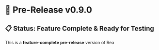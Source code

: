 # 🚀 Pre-Release v0.9.0

## 📋 Status: Feature Complete & Ready for Testing

This is a **feature-complete pre-release** version of Rea